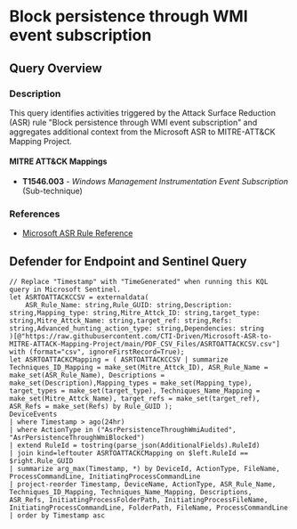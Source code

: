 # Block persistence through WMI event subscription

## Query Overview

### Description
This query identifies activities triggered by the Attack Surface Reduction (ASR) rule "Block persistence through WMI event subscription" and aggregates additional context from the Microsoft ASR to MITRE-ATT&CK Mapping Project.

#### MITRE ATT&CK Mappings
- **T1546.003** - *Windows Management Instrumentation Event Subscription* (Sub-technique)
		
### References
- [Microsoft ASR Rule Reference](https://learn.microsoft.com/en-us/defender-endpoint/attack-surface-reduction-rules-reference#block-persistence-through-wmi-event-subscription)

## Defender for Endpoint and Sentinel Query

```kusto
// Replace "Timestamp" with "TimeGenerated" when running this KQL query in Microsoft Sentinel.
let ASRTOATTACKCCSV = externaldata(
    ASR_Rule_Name: string,Rule_GUID: string,Description: string,Mapping_type: string,Mitre_Attck_ID: string,target_type: string,Mitre_Attck_Name: string,target_ref: string,Refs: string,Advanced_hunting_action_type: string,Dependencies: string
)[@"https://raw.githubusercontent.com/CTI-Driven/Microsoft-ASR-to-MITRE-ATTACK-Mapping-Project/main/PDF_CSV_Files/ASRTOATTACKCSV.csv"]
with (format="csv", ignoreFirstRecord=True);
let ASRTOATTACKCMapping = ( ASRTOATTACKCCSV | summarize Techniques_ID_Mapping = make_set(Mitre_Attck_ID), ASR_Rule_Name = make_set(ASR_Rule_Name), Descriptions = make_set(Description),Mapping_types = make_set(Mapping_type), target_types = make_set(target_type), Techniques_Name_Mapping = make_set(Mitre_Attck_Name), target_refs = make_set(target_ref), ASR_Refs = make_set(Refs) by Rule_GUID );
DeviceEvents
| where Timestamp > ago(24hr)
| where ActionType in ("AsrPersistenceThroughWmiAudited", "AsrPersistenceThroughWmiBlocked")
| extend RuleId = tostring(parse_json(AdditionalFields).RuleId)
| join kind=leftouter ASRTOATTACKCMapping on $left.RuleId == $right.Rule_GUID
| summarize arg_max(Timestamp, *) by DeviceId, ActionType, FileName, ProcessCommandLine, InitiatingProcessCommandLine
| project-reorder Timestamp, DeviceName, ActionType, ASR_Rule_Name, Techniques_ID_Mapping, Techniques_Name_Mapping, Descriptions, ASR_Refs, InitiatingProcessFolderPath, InitiatingProcessFileName, InitiatingProcessCommandLine, FolderPath, FileName, ProcessCommandLine
| order by Timestamp asc 
